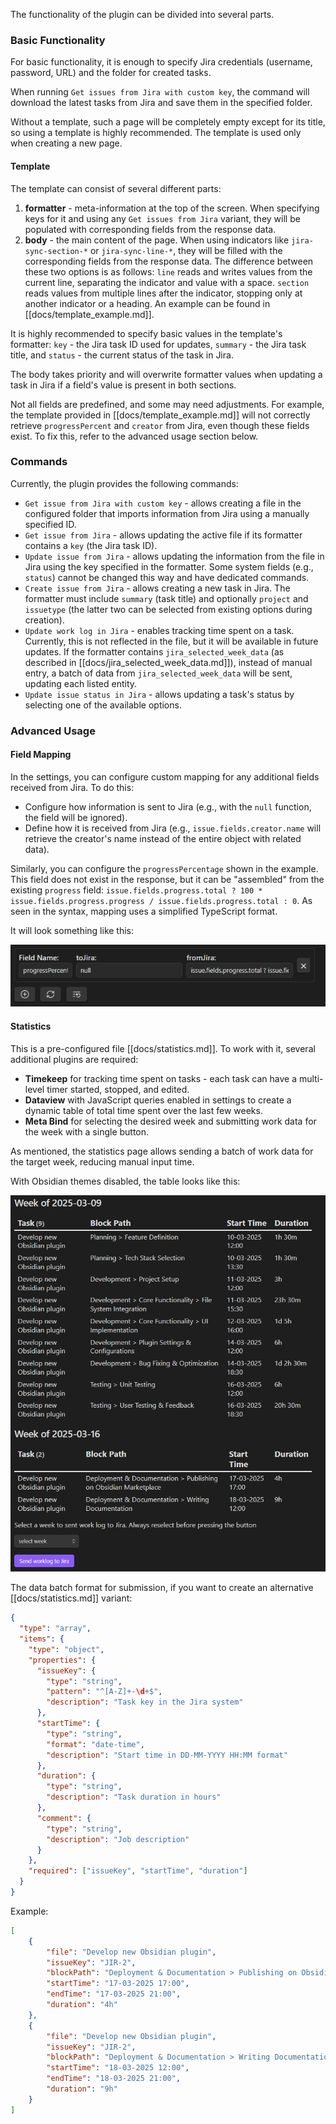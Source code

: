 The functionality of the plugin can be divided into several parts.

### Basic Functionality
For basic functionality, it is enough to specify Jira credentials (username, password, URL) and the folder for created tasks.

When running `Get issues from Jira with custom key`, the command will download the latest tasks from Jira and save them in the specified folder.

Without a template, such a page will be completely empty except for its title, so using a template is highly recommended. The template is used only when creating a new page.

#### Template
The template can consist of several different parts:
1. **formatter** - meta-information at the top of the screen. When specifying keys for it and using any `Get issues from Jira` variant, they will be populated with corresponding fields from the response data.
2. **body** - the main content of the page. When using indicators like `jira-sync-section-*` or `jira-sync-line-*`, they will be filled with the corresponding fields from the response data. The difference between these two options is as follows: `line` reads and writes values from the current line, separating the indicator and value with a space. `section` reads values from multiple lines after the indicator, stopping only at another indicator or a heading. An example can be found in [[docs/template_example.md]].

It is highly recommended to specify basic values in the template's formatter: `key` - the Jira task ID used for updates, `summary` - the Jira task title, and `status` - the current status of the task in Jira.

The body takes priority and will overwrite formatter values when updating a task in Jira if a field's value is present in both sections.

Not all fields are predefined, and some may need adjustments. For example, the template provided in [[docs/template_example.md]] will not correctly retrieve `progressPercent` and `creator` from Jira, even though these fields exist. To fix this, refer to the advanced usage section below.

### Commands

Currently, the plugin provides the following commands:
- `Get issue from Jira with custom key` - allows creating a file in the configured folder that imports information from Jira using a manually specified ID.
- `Get issue from Jira` - allows updating the active file if its formatter contains a `key` (the Jira task ID).
- `Update issue from Jira` - allows updating the information from the file in Jira using the key specified in the formatter. Some system fields (e.g., `status`) cannot be changed this way and have dedicated commands.
- `Create issue from Jira` - allows creating a new task in Jira. The formatter must include `summary` (task title) and optionally `project` and `issuetype` (the latter two can be selected from existing options during creation).
- `Update work log in Jira` - enables tracking time spent on a task. Currently, this is not reflected in the file, but it will be available in future updates. If the formatter contains `jira_selected_week_data` (as described in [[docs/jira_selected_week_data.md]]), instead of manual entry, a batch of data from `jira_selected_week_data` will be sent, updating each listed entity.
- `Update issue status in Jira` - allows updating a task's status by selecting one of the available options.

### Advanced Usage

#### Field Mapping
In the settings, you can configure custom mapping for any additional fields received from Jira. To do this:
- Configure how information is sent to Jira (e.g., with the `null` function, the field will be ignored).
- Define how it is received from Jira (e.g., `issue.fields.creator.name` will retrieve the creator's name instead of the entire object with related data).

Similarly, you can configure the `progressPercentage` shown in the example. This field does not exist in the response, but it can be "assembled" from the existing `progress` field: `issue.fields.progress.total ? 100 * issue.fields.progress.progress / issue.fields.progress.total : 0`. As seen in the syntax, mapping uses a simplified TypeScript format.

It will look something like this:

![](images/progressPercentageExample.png)

#### Statistics
This is a pre-configured file [[docs/statistics.md]]. To work with it, several additional plugins are required:
- **Timekeep** for tracking time spent on tasks - each task can have a multi-level timer started, stopped, and edited.
- **Dataview** with JavaScript queries enabled in settings to create a dynamic table of total time spent over the last few weeks.
- **Meta Bind** for selecting the desired week and submitting work data for the week with a single button.

As mentioned, the statistics page allows sending a batch of work data for the target week, reducing manual input time.

With Obsidian themes disabled, the table looks like this:

![](images/statisticsExample.png)

The data batch format for submission, if you want to create an alternative [[docs/statistics.md]] variant:
```json
{
  "type": "array",
  "items": {
    "type": "object",
    "properties": {
      "issueKey": {
        "type": "string",
        "pattern": "^[A-Z]+-\d+$",
        "description": "Task key in the Jira system"
      },
      "startTime": {
        "type": "string",
        "format": "date-time",
        "description": "Start time in DD-MM-YYYY HH:MM format"
      },
      "duration": {
        "type": "string",
        "description": "Task duration in hours"
      },
      "comment": {
        "type": "string",
        "description": "Job description"
      }
    },
    "required": ["issueKey", "startTime", "duration"]
  }
}
```
Example:

```json
[
    {
        "file": "Develop new Obsidian plugin",
        "issueKey": "JIR-2",
        "blockPath": "Deployment & Documentation > Publishing on Obsidian Marketplace",
        "startTime": "17-03-2025 17:00",
        "endTime": "17-03-2025 21:00",
        "duration": "4h"
    },
    {
        "file": "Develop new Obsidian plugin",
        "issueKey": "JIR-2",
        "blockPath": "Deployment & Documentation > Writing Documentation",
        "startTime": "18-03-2025 12:00",
        "endTime": "18-03-2025 21:00",
        "duration": "9h"
    }
]
```
